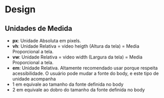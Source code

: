 # Design

## Unidades de Medida

- **px**: Unidade Absoluta em pixels.
- **vh**: Unidade Relativa = video heigth (Altura da tela) = Media Proporcional a tela.
- **vw**: Unidade Relativa = video width (Largura da tela) = Media Proporcional a tela.
- **em**: Unidade Relativa. Altamente recomendado usar porque respeita acessibilidade.
O usuário pode mudar a fonte do body, e este tipo de unidade acompanha
- 1 em equivale ao tamanho da fonte definida no body
- 2 em equivale ao dobro do tamanho da fonte definida no body
